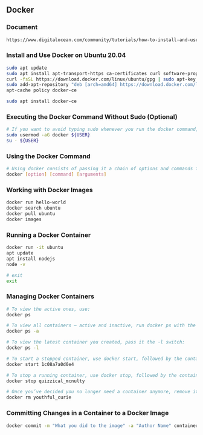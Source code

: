 ## Docker

### Document
```bash
https://www.digitalocean.com/community/tutorials/how-to-install-and-use-docker-on-ubuntu-20-04
```

### Install and Use Docker on Ubuntu 20.04
```bash
sudo apt update
sudo apt install apt-transport-https ca-certificates curl software-properties-common
curl -fsSL https://download.docker.com/linux/ubuntu/gpg | sudo apt-key add -
sudo add-apt-repository "deb [arch=amd64] https://download.docker.com/linux/ubuntu focal stable"
apt-cache policy docker-ce

sudo apt install docker-ce
```

### Executing the Docker Command Without Sudo (Optional)
```bash
# If you want to avoid typing sudo whenever you run the docker command, add your username to the docker group:
sudo usermod -aG docker ${USER}
su - ${USER}
```

### Using the Docker Command
```bash
# Using docker consists of passing it a chain of options and commands followed by arguments. The syntax takes this form:
docker [option] [command] [arguments]
```

### Working with Docker Images
```bash
docker run hello-world
docker search ubuntu
docker pull ubuntu
docker images
```

### Running a Docker Container
```bash
docker run -it ubuntu
apt update
apt install nodejs
node -v

# exit
exit 
```

### Managing Docker Containers
```bash
# To view the active ones, use:
docker ps

# To view all containers — active and inactive, run docker ps with the -a switch:
docker ps -a

# To view the latest container you created, pass it the -l switch:
docker ps -l

# To start a stopped container, use docker start, followed by the container ID or the container’s name. Let’s start the Ubuntu-based container with the ID of 1c08a7a0d0e4:
docker start 1c08a7a0d0e4

# To stop a running container, use docker stop, followed by the container ID or name. This time, we’ll use the name that Docker assigned the container, which is quizzical_mcnulty:
docker stop quizzical_mcnulty

# Once you’ve decided you no longer need a container anymore, remove it with the docker rm command, again using either the container ID or the name. Use the docker ps -a command to find the container ID or name for the container associated with the hello-world image and remove it.
docker rm youthful_curie
```

### Committing Changes in a Container to a Docker Image
```bash
docker commit -m "What you did to the image" -a "Author Name" container_id repository/new_image_name
```